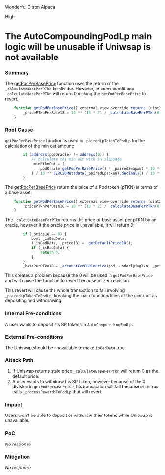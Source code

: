 Wonderful Citron Alpaca

High

# The AutoCompoundingPodLp main logic will be unusable if Uniwsap is not available

### Summary

The [getPodPerBasePrice](https://github.com/sherlock-audit/2025-01-peapods-finance/blob/d28eb19f4b39d3db7997477460f9f9c76839cb0c/contracts/contracts/oracle/spTKNMinimalOracle.sol#L104-L106) function uses the return of the `_calculateBasePerPTkn` for divider. However, in some conditions `_calculateBasePerPTkn` will return 0 making the `getPodPerBasePrice` to revert. 
```js
    function getPodPerBasePrice() external view override returns (uint256 _pricePTknPerBase18) {
        _pricePTknPerBase18 = 10 ** (18 * 2) / _calculateBasePerPTkn(0);
    }
```


### Root Cause

`getPodPerBasePrice` function is used in `_pairedLpTokenToPodLp` for the calculation of the min out amount:
```js
        if (address(podOracle) != address(0)) {
            // calculate the min out with 5% slippage
            _minPtknOut = (
                podOracle.getPodPerBasePrice() * _pairedSwapAmt * 10 ** IERC20Metadata(address(pod)).decimals() * 95
            ) / 10 ** IERC20Metadata(_pairedLpToken).decimals() / 10 ** 18 / 100;
        }
``` 
The [getPodPerBasePrice](https://github.com/sherlock-audit/2025-01-peapods-finance/blob/d28eb19f4b39d3db7997477460f9f9c76839cb0c/contracts/contracts/oracle/spTKNMinimalOracle.sol#L104-L106) return the price of a Pod token (pTKN) in terms of a base asset:
```js
    function getPodPerBasePrice() external view override returns (uint256 _pricePTknPerBase18) {
        _pricePTknPerBase18 = 10 ** (18 * 2) / _calculateBasePerPTkn(0);
    }
```
The `_calculateBasePerPTkn` returns the price of base asset per pTKN by an oracle, however if the oracle price is unavailable, it will return 0:
```js
        if (_price18 == 0) {
            bool _isBadData;
            (_isBadData, _price18) = _getDefaultPrice18();
            if (_isBadData) {
                return 0;
            }
        }
        _basePerPTkn18 = _accountForCBRInPrice(pod, underlyingTkn, _price18);
```
This creates a problem because the 0 will be used in `getPodPerBasePrice` and will cause the function to revert because of zero division. 

This revert will cause the whole transaction to fail involving `_pairedLpTokenToPodLp`, breaking the main functionalities of the contract as depositing and withdrawing. 

### Internal Pre-conditions

A user wants to deposit his SP tokens in `AutoCompoundingPodLp`. 

### External Pre-conditions


The Uniswap should be unavailable to make `isBadData` true. 

### Attack Path

1. If Uniswap returns stale price `_calculateBasePerPTkn` will return 0 as the default price. 
2. A user wants to withdraw his SP token, however because of the 0 division in `getPodPerBasePrice`, his transaction will fail because `withdraw` calls `_processRewardsToPodLp` that will revert.

### Impact

Users won't be able to deposit or withdraw their tokens while Uniswap is unavailable. 

### PoC

_No response_

### Mitigation

_No response_